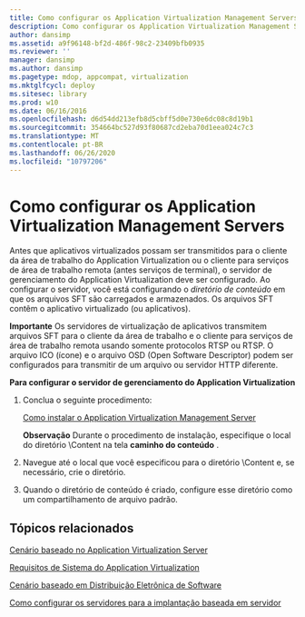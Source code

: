 ```yaml
---
title: Como configurar os Application Virtualization Management Servers
description: Como configurar os Application Virtualization Management Servers
author: dansimp
ms.assetid: a9f96148-bf2d-486f-98c2-23409bfb0935
ms.reviewer: ''
manager: dansimp
ms.author: dansimp
ms.pagetype: mdop, appcompat, virtualization
ms.mktglfcycl: deploy
ms.sitesec: library
ms.prod: w10
ms.date: 06/16/2016
ms.openlocfilehash: d6d54dd213efb8d5cbff5d0e730e6dc08c8d19b1
ms.sourcegitcommit: 354664bc527d93f80687cd2eba70d1eea024c7c3
ms.translationtype: MT
ms.contentlocale: pt-BR
ms.lasthandoff: 06/26/2020
ms.locfileid: "10797206"
---
```

# Como configurar os Application Virtualization Management Servers


Antes que aplicativos virtualizados possam ser transmitidos para o cliente da área de trabalho do Application Virtualization ou o cliente para serviços de área de trabalho remota (antes serviços de terminal), o servidor de gerenciamento do Application Virtualization deve ser configurado. Ao configurar o servidor, você está configurando o *diretório de conteúdo* em que os arquivos SFT são carregados e armazenados. Os arquivos SFT contêm o aplicativo virtualizado (ou aplicativos).

**Importante**  Os servidores de virtualização de aplicativos transmitem arquivos SFT para o cliente da área de trabalho e o cliente para serviços de área de trabalho remota usando somente protocolos RTSP ou RTSP. O arquivo ICO (ícone) e o arquivo OSD (Open Software Descriptor) podem ser configurados para transmitir de um arquivo ou servidor HTTP diferente.

 

**Para configurar o servidor de gerenciamento do Application Virtualization**

1.  Conclua o seguinte procedimento:

    [Como instalar o Application Virtualization Management Server](how-to-install-application-virtualization-management-server.md)

    **Observação**  Durante o procedimento de instalação, especifique o local do diretório \\Content na tela **caminho do conteúdo** .

     

2.  Navegue até o local que você especificou para o diretório \\Content e, se necessário, crie o diretório.

3.  Quando o diretório de conteúdo é criado, configure esse diretório como um compartilhamento de arquivo padrão.

## Tópicos relacionados


[Cenário baseado no Application Virtualization Server](application-virtualization-server-based-scenario.md)

[Requisitos de Sistema do Application Virtualization](application-virtualization-system-requirements.md)

[Cenário baseado em Distribuição Eletrônica de Software](electronic-software-distribution-based-scenario.md)

[Como configurar os servidores para a implantação baseada em servidor](how-to-configure-servers-for-server-based-deployment.md)

 

 





